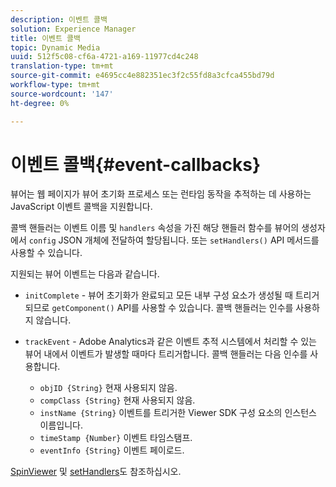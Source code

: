 ```yaml
---
description: 이벤트 콜백
solution: Experience Manager
title: 이벤트 콜백
topic: Dynamic Media
uuid: 512f5c08-cf6a-4721-a169-11977cd4c248
translation-type: tm+mt
source-git-commit: e4695cc4e882351ec3f2c55fd8a3cfca455bd79d
workflow-type: tm+mt
source-wordcount: '147'
ht-degree: 0%

---
```



# 이벤트 콜백{#event-callbacks}

뷰어는 웹 페이지가 뷰어 초기화 프로세스 또는 런타임 동작을 추적하는 데 사용하는 JavaScript 이벤트 콜백을 지원합니다.

콜백 핸들러는 이벤트 이름 및 `handlers` 속성을 가진 해당 핸들러 함수를 뷰어의 생성자에서 `config` JSON 개체에 전달하여 할당됩니다. 또는 `setHandlers()` API 메서드를 사용할 수 있습니다.

지원되는 뷰어 이벤트는 다음과 같습니다.

* `initComplete` - 뷰어 초기화가 완료되고 모든 내부 구성 요소가 생성될 때 트리거되므로  `getComponent()` API를 사용할 수 있습니다. 콜백 핸들러는 인수를 사용하지 않습니다.

* `trackEvent` - Adobe Analytics과 같은 이벤트 추적 시스템에서 처리할 수 있는 뷰어 내에서 이벤트가 발생할 때마다 트리거합니다. 콜백 핸들러는 다음 인수를 사용합니다.

   * `objID {String}` 현재 사용되지 않음.
   * `compClass {String}` 현재 사용되지 않음.
   * `instName {String}` 이벤트를 트리거한 Viewer SDK 구성 요소의 인스턴스 이름입니다.
   * `timeStamp {Number}` 이벤트 타임스탬프.
   * `eventInfo {String}` 이벤트 페이로드.

[SpinViewer](../../c-html5-s7-aem-asset-viewers/c-html5-spin-viewer-about/c-html5-spin-viewer-javascriptapiref/r-html5-spin-viewer-javascriptapiref-spinviewer.md#reference-59b70dd7b58c43059bd85e3295441195) 및 [setHandlers](../../c-html5-s7-aem-asset-viewers/c-html5-spin-viewer-about/c-html5-spin-viewer-javascriptapiref/r-html5-spin-viewer-javascriptapiref-sethandlers.md#reference-d2223794fb45440094e9fdb5e9b73bef)도 참조하십시오.
